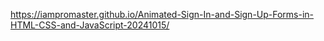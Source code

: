 https://iampromaster.github.io/Animated-Sign-In-and-Sign-Up-Forms-in-HTML-CSS-and-JavaScript-20241015/
